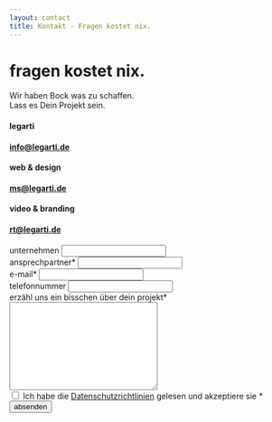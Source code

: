 ```yaml
---
layout: contact
title: Kontakt - Fragen kostet nix.
---
```


<div class="container home-landing-container">
<div class="row">
    <div
    class="main-title-container text-center col-md-10 col-md-offset-1"
    >
    <h1 class="main-title bold text-center">
        fragen kostet nix.
    </h1>
    <p class="main-subtitle mt-30 light">
        Wir haben Bock was zu schaffen. <br />
        Lass es Dein Projekt sein.
    </p>
    </div>
</div>
<div class="row cta-scroll-container">
    <i class="fas fa-angle-double-down text-black"></i>
</div>
</div>
<div class="container form-container mt-50">
<div class="row form-inner-container">
    <div
    class="email-information-container col-md-3 col-md-offset-1 hide-flex-on-mobile"
    >
    <div class="information-item">
        <h4>legarti</h4>
        <h4>
        <a href="mailto:info@legarti.de" class="text-grey link"
            >info@legarti.de</a
        >
        </h4>
    </div>
    <div class="information-item">
        <h4>web & design</h4>
        <h4>
        <a href="mailto:ms@legarti.de" class="text-grey link"
            >ms@legarti.de</a
        >
        </h4>
    </div>
    <div class="information-item">
        <h4>video & branding</h4>
        <h4>
        <a href="mailto:rt@legarti.de" class="text-grey link"
            >rt@legarti.de</a
        >
        </h4>
    </div>
    </div>
    <div class="contact-form-container col-md-8">
    <form action="" class="container">
        <div class="row">
        <div class="input-group col-md-6">
            <label for="unternehmen">unternehmen</label>
            <input type="text" name="unternehmen" autocomplete="off" />
        </div>
        <div class="input-group col-md-6">
            <label for="ansprechpartner">ansprechpartner*</label>
            <input
            type="text"
            name="ansprechpartner"
            required
            autocomplete="off"
            />
        </div>
        </div>
        <div class="row">
        <div class="input-group col-md-6">
            <label for="e-mail">e-mail*</label>
            <input
            type="email"
            name="e-mail"
            required
            autocomplete="off"
            />
        </div>
        <div class="input-group col-md-6">
            <label for="telefonnummer">telefonnummer</label>
            <input type="phone" name="telefonnummer" autocomplete="off" />
        </div>
        </div>
        <div class="row">
        <div class="input-group col-md-12">
            <label for="nachricht"
            >erzähl uns ein bisschen über dein projekt*</label
            >
            <textarea
            name="nachricht"
            cols="30"
            rows="10"
            required
            ></textarea>
        </div>
        </div>
        <div class="row">
        <div class="input-group col-md-12 checkbox-input-group">
            <input
            type="checkbox"
            name="rights-checkbox"
            class="mr-small"
            required
            />
            <span
            >Ich habe die
            <a href="./datenschutz.html" class="link"
                >Datenschutzrichtlinien</a
            >
            gelesen und akzeptiere sie *</span
            >
        </div>
        </div>
        <div class="row">
        <div class="input-group col-md-12 mt-40">
            <div class="container button-container">
            <button type="submit" class="button primary-button">
                absenden
            </button>
            </div>
        </div>
        </div>
    </form>
    </div>
</div>
</div>
